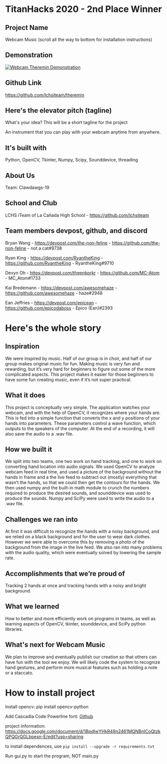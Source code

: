 # TitanHacks 2020 - 2nd Place Winner

## Project Name
Webcam Music (scroll all the way to bottom for installation instructions)

## Demonstration
[![Webcam Theremin Demonstration](https://i.ibb.co/cXXsHzy/theremin.png)](https://drive.google.com/file/d/1xUO1AzPtO1sBUagXFVOr5G-6xg9XXyvC/view)

## Github Link
https://github.com/lchsiteam/theremin

## Here's the elevator pitch (tagline)
What's your idea? This will be a short tagline for the project

An instrument that you can play with your webcam anytime from anywhere.

## It's built with
Python, OpenCV, Tkinter, Numpy, Scipy, Sounddevice, threading

## About Us
Team: Clawdawgs-19

## School and Club
LCHS iTeam of La Cañada High School - https://github.com/lchsiteam

## Team members devpost, github, and discord
Bryan Wang - https://devpost.com/the-non-feline - https://github.com/the-non-feline - not a cat#9738

Ryan King - https://devpost.com/RyantheKing - https://github.com/RyantheKing - RyantheKing#9710

Devyn Oh - https://devpost.com/thepnkprkr - https://github.com/MC-Atom - MC_Atom#1733

Kai Bredemann - https://devpost.com/awesomehaze - https://github.com/awesomehaze - haze#2948

Ean Jeffries - https://devpost.com/epicean - https://github.com/epicodaboss - Epico (Ean)#2393


# Here's the whole story

## Inspiration
We were inspired by music. Half of our group is in choir, and half of our group makes original music for fun. Making music is very fun and rewarding, but it’s very hard for beginners to figure out some of the more complicated aspects. This project makes it easier for those beginners to have some fun creating music, even if it’s not super practical.

## What it does
This project is conceptually very simple. The application watches your webcam, and with the help of OpenCV, it recognizes where your hands are. This is fed into a simple function that converts the x and y positions of your hands into parameters. These parameters control a wave function, which outputs to the speakers of the computer. At the end of a recording, it will also save the audio to a .wav file. 

## How we built it
We split into two teams, one two work on hand tracking, and one to work on converting hand location into audio signals.  We used OpenCV to analyze webcam feed in real time, and used a picture of the background without the hands in frame and a the live feed to subtract out (mostly) everything that wasn’t the hands, so that we could then get the contours for the hands. We then used numpy and the built-in math module to crunch the numbers required to produce the desired sounds, and sounddevice was used to produce the sounds. Numpy and SciPy were used to write the audio to a .wav file. 

## Challenges we ran into
At first it was difficult to recognize the hands with a noisy background, and we relied on a black background and for the user to wear dark clothes. However we were able to overcome this by removing a photo of the background from the image in the live feed. We also ran into many problems with the audio quality, which were eventually solved by lowering the sample rate. 

## Accomplishments that we’re proud of
Tracking 2 hands at once and tracking hands with a noisy and bright background.

## What we learned
How to better and more efficiently work on programs in teams, as well as learning aspects of OpenCV, tkinter, sounddevice, and SciPy python libraries.

## What's next for Webcam Music
We plan to improve and eventually publish our creation so that others can have fun with the tool we enjoy.  We will likely code the system to recognize hand gestures, and perform more musical features such as holding a note or a staccato.


##


# How to install project
Install opencv: pip install opencv-python

Add Cascadia Code Powerline font: [Github](https://github.com/microsoft/cascadia-code/releases/download/v1911.21/CascadiaPL.ttf)

project information: https://docs.google.com/document/d/1BpdIwYHkR49n2461MQNBnICoQtzkQPQGrQGLbpesn-E/edit?usp=sharing

to install dependences, use `pip install --upgrade -r requirements.txt` 

Run gui.py to start the program, NOT main.py
